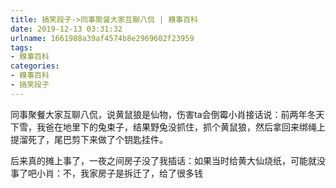 ```yaml
---
title: 搞笑段子->同事聚餐大家互聊八侃 | 糗事百科
date: 2019-12-13 03:31:32
urlname: 1661988a39af4574b8e2969602f23959
tags: 
- 糗事百科
categories:
- 糗事百科
- 搞笑段子
---
```

同事聚餐大家互聊八侃，说黄鼠狼是仙物，伤害ta会倒霉小肖接话说：前两年冬天下雪，我爸在地里下的兔束子，结果野兔没抓住，抓个黄鼠狼，然后拿回来绑绳上提溜死了，尾巴剪下来做了个钥匙挂件。

后来真的摊上事了，一夜之间房子没了我插话：如果当时给黄大仙烧纸，可能就没事了吧小肖：不，我家房子是拆迁了，给了很多钱


